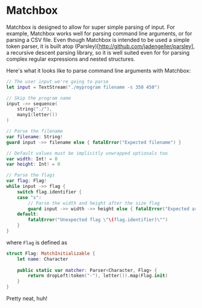 # Matchbox

Matchbox is designed to allow for super simple parsing of input. For example, Matchbox works well for parsing command line arguments, or for parsing a CSV file. Even though Matchbox is intended to be used a simple token parser, it is built atop (Parsley)[http://github.com/jadengeller/parsley], a recursive descent parsing library, so it is well suited even for for parsing complex regular expressions and nested structures.

Here's what it looks like to parse command line arguments with Matchbox:
```swift
// The user input we're going to parse
let input = TextStream("./myprogram filename -s 350 450")

// Skip the program name
input ->> sequence(
    string("./"),
    many1(letter())
)

// Parse the filename
var filename: String!
guard input ->> filename else { fatalError("Expected filename") }

// Default values must be implicitly unwrapped optionals too
var width: Int! = 0
var height: Int! = 0

// Parse the flags
var flag: Flag!
while input ->> flag {
    switch flag.identifier {
    case "s":
        // Parse the width and height after the size flag
        guard input ->> width ->> height else { fatalError("Expected arguments after flag s") }
    default:
        fatalError("Unexpected flag \"\(flag.identifier)\"")
    }
}
```
where `Flag` is defined as
```swift
struct Flag: MatchInitializable {
    let name: Character 
    
    public static var matcher: Parser<Character, Flag> {
        return dropLeft(token("-"), letter()).map(Flag.init)
    }
}
```

Pretty neat, huh!
